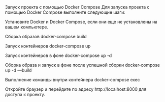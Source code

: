Запуск проекта с помощью Docker Compose
Для запуска проекта с помощью Docker Compose выполните следующие шаги:

Установите Docker и Docker Compose, если они еще не установлены на вашем компьютере.

Сборка образов
docker-compose build

Запуск контейнеров
docker-compose up

Запуск контейнеров в фоне
docker-compose up -d

Сборка образа и запуск в фоне после успешной сборки
docker-compose up -d —build

Выполнение команды внутри контейнера
docker-compose exec <app> <command>

Откройте браузер и перейдите по адресу http://localhost:8000 для доступа к проекту.
